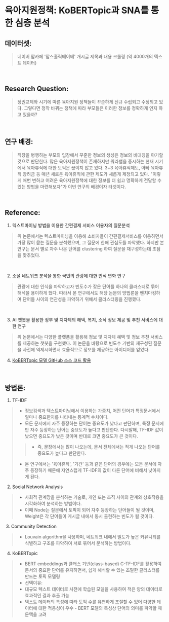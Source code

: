 # 육아지원정책: KoBERTopic과 SNA를 통한 심층 분석 


## 데이터셋: 
> 네이버 맘카페 '맘스홀릭베이베' 개시글 제목과 내용 크롤링 (약 4000개의 텍스트 데이터)

​

## Research Question: 

> 정권교체와 시기에 따른 육아지원 정책들이 꾸준하게 신규 수립되고 수정되고 있다. 그렇다면 정작 바뀌는 정책에 따라 부모들은 이러한 정보를 정확하게 인지 하고 있을까?

</br>

## 연구 배경:

> 직장을 병행하는 부모의 입장에서 꾸준한 정보의 생성은 정보의 비대칭을 야기할 것으로 판단한다. 많은 육아지원정책이 존재하지만 워라밸을 중시하는 현재 시기에서 육아휴직에 대한 토픽은 끊이지 않고 있다. 3+3 육아휴직제도, 아빠 육아휴직 장려금 등 매년 새로운 육아휴직에 관한 제도가 새롭게 제정되고 있다. "이렇게 매번 변하고 어려운 육아지원정책에 대한 정보를 더 쉽고 명확하게 전달할 수 있는 방법을 마련해보자"가 이번 연구의 배경이자 타겟이다.

​

## Reference:
1. 텍스트마이닝 방법을 이용한 간편결제 서비스 이용자의 질문분석
> 위 논문에서는 텍스트마이닝을 이용해 소비자들이 간편결제서비스를 이용하면서 가장 많이 묻는 질문을 분석했으며, 그 질문에 한해 관심도를 파악했다. 하지만 본 연구는 문서 별로 자주 나온 단어를 clustering 하여 질문을 재구성하는데 초점을 맞추었다.

​

2. 소셜 네트워크 분석을 통한 국민의 관광에 대한 인식 변화 연구
> 관광에 대한 인식을 파악하고자 빈도수가 잦은 단어를 하나의 클러스터로 묶어 해석을 용이하게 했다. 따라서 본 연구에서도 해당 논문의 방법론을 벤치마킹하여 단어들 사이의 연관성을 파악하기 위해서 클러스터링을 진행했다.

​

3. AI 챗봇을 활용한 정부 및 지자체의 해택, 복지, 소식 정보 제공 및 추천 서비스에 대한 연구 
> 위 논문에서는 다양한 플랫폼을 활용해 정보 및 지자체 혜택 및 정보 추천 서비스를 제공하는 챗봇을 구현했다. 이 논문을 바탕으로 빈도수 기반의 재구성된 질문을 사전에 역제시하면서 효율적으로 정보를 제공하는 아이디어를 얻었다.


4. [KoBERTopic 모델 GitHub 소스 코드 활용](https://github.com/ukairia777/KoBERTopic)
   

​

## 방법론:
1. TF-IDF

> -  정보검색과 텍스트마이닝에서 이용하는 가중치, 어떤 단어가 특정문서에서 얼마나 중요한지를 나타내는 통계적 수치이다.
> -  모든 문서에서 자주 등장하는 단어는 중요도가 낮다고 판단하며, 특정 문서에만 자주 등장하는 단어는 중요도가 높다고 판단한다. 다시말해, TF-IDF 값이 낮으면 중요도가 낮은 것이며 반대로 크면 중요도가 큰 것이다.
>> -  즉, 문장에서는 많이 나오는데, 문서 전체에서는 적게 나오는 단어를 중요도가 높다고 판단한다.
> -  본 연구에서는 '육아휴직', '기간' 등과 같은 단어의 경우에는 모든 문서에 자주 등장하기 때문에 자연스럽게 TF-IDF의 값이 다른 단어에 비해서 낮아지게 된다.



2. Social Network Analysis

> -  사회적 관계망을 분석하는 기술로, 개인 또는 조직 사이의 관계와 상호작용을 시각화하여 분석하는 방법이다.
> - 이때 Node는 질문에서 토픽이 되어 자주 등장하는 단어들이 될 것이며, Weight은 각 단어들이 게시글 내에서 동시 출현하는 빈도가 될 것이다.

​
3. Community Detection

> -  Louvain algorithm을 사용하며, 네트워크 내에서 밀도가 높은 커뮤니티를 식별하고 구조를 파악하여 서로 묶어서 분석하는 방법이다.


4. KoBERTopic
> -  BERT embeddings과 클래스 기반(class-based) C-TF-IDF를 활용하여 문서의 중요한 단어를 유지하면서, 쉽게 해석할 수 있는 조밀한 클러스터를 만드는 토픽 모델링
> -  선택이유:
  >  -  대규모 텍스트 데이터로 사전에 학습된 모델을 사용하여 적은 양의 데이터로 효과적인 결과 추출 가능
  >  -  텍스트 데이터의 특성에 따라 토픽 수를 유연하게 조절할 수 있어 다양한 데이터에 대한 적응성이 우수 - BERT 모델의 특성상 단어의 의미를 파악할 때 문맥을 고려


